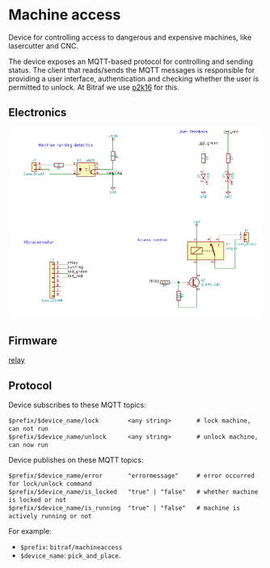 # Machine access

Device for controlling access to dangerous and expensive machines, like lasercutter and CNC.

The device exposes an MQTT-based protocol for controlling and sending status.
The client that reads/sends the MQTT messages is responsible for providing a user interface,
authentication and checking whether the user is permitted to unlock.
At Bitraf we use [p2k16](https://github.com/bitraf/p2k16) for this.

## Electronics

![Schematics](./doc/schematics.png)

## Firmware

[relay](relay)

## Protocol

Device subscribes to these MQTT topics:
```
$prefix/$device_name/lock        <any string>       # lock machine, can not run
$prefix/$device_name/unlock      <any string>       # unlock machine, can now run
```

Device publishes on these MQTT topics:
```
$prefix/$device_name/error       "errormessage"     # error occurred for lock/unlock command
$prefix/$device_name/is_locked   "true" | "false"   # whether machine is locked or not
$prefix/$device_name/is_running  "true" | "false"   # machine is actively running or not
```

For example:
- `$prefix`: `bitraf/machineaccess`
- `$device_name`: `pick_and_place`.
